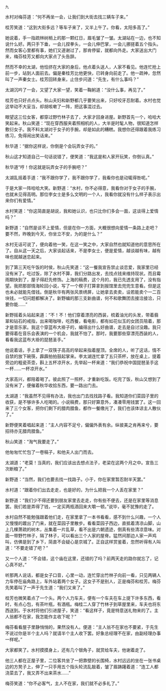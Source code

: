     九 

   水村对梅芬道：“何不再坐一会，让我们到大街去找三辆车子来。”

   桂芳笑道：“这到大街多远？等车子来了，又半上午了。你看，太阳多高了。”

   她说着，手一指疏林树梢上的那一颗红日，眉毛皱了一皱。太湖站在一边，也不知说什么好。两只手下垂，一会儿捏拳头，一会儿伸巴掌，一会儿挪搓着五个指头。然而女客心里都有事，她们又道谢过了，那肯停留，就都向外走。大家送出大门来，梅芬桂芳又都向大家点了头告辞。

   然而不幸的太湖，他恰挤在大家的身后，他点着头送人，人家不看见。他连忙抢上前一步，站到人面前去。偏是秦桂芳比他更快，已转身向前走了。他一疏神，忽然叫了一声秦女士。桂芳回转身来，止住步问道：“先生，有什么事吗？”

   太湖沉吟了一会，又望了大家一望，笑着一鞠躬道：“没什么事，再见了。”

   桂芳也只好点点头。秋山夫妇和新野都几乎要笑出来，只好咬牙忍耐着。水村也觉这举动不大妥当，却胡咳嗽了一阵，把这事混过去。

   眼望这三位女客，都穿过野竹林子去了，大家才回身进屋。新野首先一个，哈哈大笑起来。秋山笑道：“现在穿西服夹着照相机的人，大半是时髦人物，很知道怎样敷衍女子。我不料太湖对于女子的手腕，却是如此的糟糕。我想你还得跟着我练习练习，免得闹出笑话来。”

   秋华道：“据你这样说，你倒是个会玩弄女子的。”

   秋山这才知道自己一句话说错了，便笑道：“我这是和人家开玩笑，你倒认真。”

   秋华道“哼！你这就是玩弄女子的手腕吧？”

   太湖乱摇着手道：“我不跟你学了，我不跟你学了，我看你也是动辄得咎呢。”

   于是大家一阵哈哈大笑。新野道：“水村，你不必得意，我看你对于女子的手腕，也就未见得高明。那位李女士是多么文明的一个人，我看你就没有什么样子表示出来你们有爱情。”

   水村笑道：“你这简直是胡说，我和她认识，也只比你们多会一面，这谈得上爱情吗？”

   新野道：“自然是谈不上爱情，但是在你一方面，大概很想向爱情一条路上走吧？要不然，昨晚到今天，你坐立不安，为的是什么？”

   水村无话可说了，便向着他一笑，在这一笑之中，大家自然也就知道他的意思所在了。自从这一天之后，大家谈起话来，不是李女士，便是爱情，越谈越有味，越有味也就越迷恋起来。

   到了第三天吃午饭的时侯，秋山先笑道：“这一餐我宣告禁止谈恋爱，我家里已经没有米了。吃过饭，除了水村不算，我们分路出发，去找点钱来维持现状。而且霉雨期快到了，屋子得赶先修饰。上海的稿费，这个月的，我已先透支用了，没有指望。我把那部情海轮回小说，写了一个楔子打算拿到报馆里去兜兜生意看。但是这也未必就能先借钱。倒是秋华有两张风景绣屏，让她拿去卖卖，设若能卖个一二百块钱，一切问题都解决了。新野编的那三支新曲谱，何不和歌舞团去接洽接洽，只要你能……”

   新野摇着头站起来道：“不！不！他们穿着漂亮的西装，梳着油光的头发，带着翡翠和钻石的戒指，出来喝咖啡，吃西餐，看电影，都有如花似玉的女团员陪着，那才是音乐家。我这个穿蓝布大褂子的，编得出什么好曲谱，走去是自讨没趣。我只要得着在音乐会表演的一个机会，我就不怕了。那时，我要那些穿漂亮西装的人，看看我这蓝布大褂的琵琶圣手。”

   他说着话，手上拿了一双筷子高高的举起来指着屋顶。全席的人，听了这话，情不自禁的放下碗筷，霹霹拍拍鼓起掌来。李太湖连忙拿了五只茶杯，放在桌上，提着旁边的粗瓷茶壶，斟上五杯凉开水，先举起一杯来道：“我们恭祝中国琵琶圣手这一杯……一杯凉开水。”

   大家高兴，都陪着喝了。彼此照了一照杯，才重新吃饭。吃完了饭，秋山又想到了没有米了，便催着秋华收拾东西，要一路出门去。

   太湖道：“我虽然不见得有办法，我也出门去找找路子看。我知道你们菜园子里的收获，是不够许多人吃喝的。小说稿费，那只好算意外，凑凑零用钱罢了。这一回来了三个女客，把你们剩下的腊肉腊鱼，都作一餐缴光了，我们也该体谅主人散伙了。”

   新野便笑着唱起来道：“主人内容不足兮，偏偏外表有余。纵彼美之肯再来兮，要招待亦无腊肉腊鱼。”

   秋山笑道：“淘气我要走了。”

   他匆匆忙忙包了一卷稿子，和他夫人出门而去。

   太湖道：“老莫！当真的，我们应该出去想点法子，老梁在这两个月之中。宣告三次断粮了。”

   新野道：“当然，我们也要去找一找路子。小于，你在家里暂忍耐半天罢。”

   水村道：“跟着你们出去走走，也是好的，为什么把我一个人丢在家里？”

   新野道：“我们少不得还要到朋友家里去走走，你有些不便去，还是在家里等消息罢。我们若是弄得了钱，一定买两瓶酒回来大嚼一顿。”说毕，毫不犹豫的走了。

   水村自然不能勉强跟着他们走，在家里拿了一本书看看，感不到什么兴趣，一个人又慢慢的踱出了门来，就在菜园子里散步。看看菜园子西边，直抵着清凉山脚，山上几棵萧疏的树木，丛集着一片乱草，看不出是六朝遗迹，倒真有些清凉意味。对面一带野竹林子，隔了林子，可以看出三个人家的屋脊。猛然间那边人家一声鸡叫，仿佛是到了乡下，简直不会疑心是京城了。正自这样赏鉴着，忽然听得有人叫道：“不要走错了吧？”

   又一个人道：“不会错，这个庙在这里，还错的了吗？前两天走的路你就忘了，记心真不好。”

   听那两人说话，都是女子口音，心里一动，连忙穿出竹林子向前一看，只见两辆人力车停在庙角路上，车外站着两个女子。这女子不是别人，正是梅芬和桂芳。梅芬先笑着叫了一声于先生道：“我们又来了。”

   桂芳也微笑着点了一个头。两个人力车夫，便有一个车夫在车上提下许多东西，看时，有点心包，有茶叶瓶，有酒瓶。梅桂二人穿了竹林子到草屋里来，车夫也将东西送到。于水村将他们引进屋子，笑道：“看这样子，竟是特意送礼物来的了。主人翁都不在家，我怎能作主收下呢？”

   梅芬看看屋子里静悄悄的，果然没有人。便道：“主人翁不在家也不要紧，于先生不说过你是半个主人吗？就请半个主人收下罢。好象总经理不在家，由副经理办事一样呢。”

   大家都笑了。水村摸摸身上，还有几个银角子，就赏给车夫，他谢着走了。

   他三人都在正屋子里，二位客共坐了一把靠壁的长围椅，水村远远的坐在一张书桌边的方凳子上，伸了一只手用五个指头轮流乱敲着，皱了眉踌躇着道：“连工人都浇菜去了，我又弄不出来茶水……”

   梅芬笑道：“你不必客气，主人不在家，我们就不必多礼了。”

